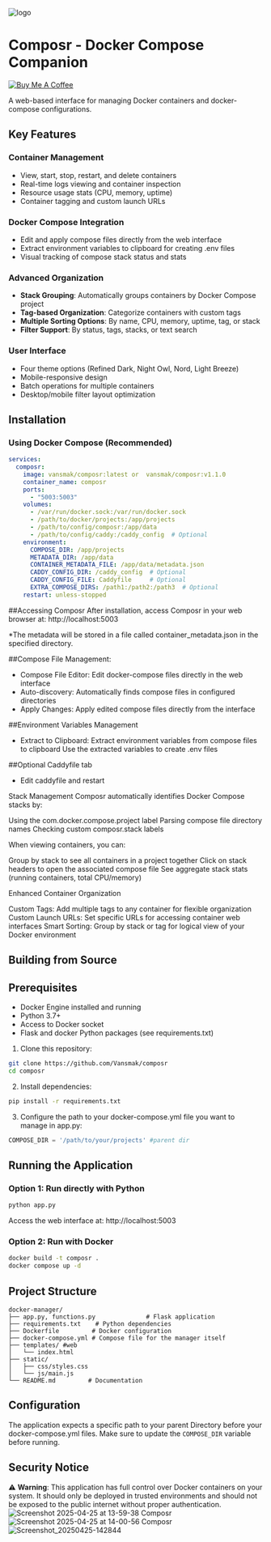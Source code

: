 ![logo](https://github.com/user-attachments/assets/1266525a-c298-4abb-b86a-b8afdd57bcdb)

# Composr - Docker Compose Companion

[![Buy Me A Coffee](https://www.buymeacoffee.com/assets/img/custom_images/orange_img.png)](https://buymeacoffee.com/vansmak)

A web-based interface for managing Docker containers and docker-compose configurations.

## Key Features

### Container Management
- View, start, stop, restart, and delete containers
- Real-time logs viewing and container inspection
- Resource usage stats (CPU, memory, uptime)
- Container tagging and custom launch URLs

### Docker Compose Integration
- Edit and apply compose files directly from the web interface
- Extract environment variables to clipboard for creating .env files
- Visual tracking of compose stack status and stats

### Advanced Organization
- **Stack Grouping**: Automatically groups containers by Docker Compose project
- **Tag-based Organization**: Categorize containers with custom tags
- **Multiple Sorting Options**: By name, CPU, memory, uptime, tag, or stack
- **Filter Support**: By status, tags, stacks, or text search

### User Interface
- Four theme options (Refined Dark, Night Owl, Nord, Light Breeze)
- Mobile-responsive design
- Batch operations for multiple containers
- Desktop/mobile filter layout optimization

## Installation

### Using Docker Compose (Recommended)

```yaml
services:
  composr:
    image: vansmak/composr:latest or  vansmak/composr:v1.1.0
    container_name: composr
    ports:
      - "5003:5003"
    volumes:
      - /var/run/docker.sock:/var/run/docker.sock
      - /path/to/docker/projects:/app/projects
      - /path/to/config/composr:/app/data
      - /path/to/config/caddy:/caddy_config  # Optional
    environment:
      COMPOSE_DIR: /app/projects
      METADATA_DIR: /app/data
      CONTAINER_METADATA_FILE: /app/data/metadata.json
      CADDY_CONFIG_DIR: /caddy_config  # Optional
      CADDY_CONFIG_FILE: Caddyfile     # Optional
      EXTRA_COMPOSE_DIRS: /path1:/path2:/path3  # Optional
    restart: unless-stopped
```

##Accessing Composr
After installation, access Composr in your web browser at:
  http://localhost:5003

  *The metadata will be stored in a file called container_metadata.json in the specified directory.
  
##Compose File Management:

  - Compose File Editor: Edit docker-compose files directly in the web interface
  - Auto-discovery: Automatically finds compose files in configured directories
  - Apply Changes: Apply edited compose files directly from the interface

##Environment Variables Management

  - Extract to Clipboard: Extract environment variables from compose files to clipboard
    Use the extracted variables to create .env files

##Optional Caddyfile tab
  - Edit caddyfile and restart

Stack Management
Composr automatically identifies Docker Compose stacks by:

Using the com.docker.compose.project label
Parsing compose file directory names
Checking custom composr.stack labels

When viewing containers, you can:

Group by stack to see all containers in a project together
Click on stack headers to open the associated compose file
See aggregate stack stats (running containers, total CPU/memory)

Enhanced Container Organization

Custom Tags: Add multiple tags to any container for flexible organization
Custom Launch URLs: Set specific URLs for accessing container web interfaces
Smart Sorting: Group by stack or tag for logical view of your Docker environment
    

## Building from Source
## Prerequisites

- Docker Engine installed and running
- Python 3.7+
- Access to Docker socket
- Flask and docker Python packages (see requirements.txt)

1. Clone this repository:
```bash
git clone https://github.com/Vansmak/composr
cd composr
```

2. Install dependencies:
```bash
pip install -r requirements.txt
```

3. Configure the path to your docker-compose.yml file you want to manage in app.py:
```python
COMPOSE_DIR = '/path/to/your/projects' #parent dir
```

## Running the Application

### Option 1: Run directly with Python
```bash
python app.py
```
Access the web interface at: http://localhost:5003

### Option 2: Run with Docker
```bash
docker build -t composr .
docker compose up -d
```

## Project Structure
```
docker-manager/
├── app.py, functions.py              # Flask application
├── requirements.txt    # Python dependencies
├── Dockerfile         # Docker configuration
├── docker-compose.yml # Compose file for the manager itself
├── templates/ #web
│   └── index.html
├── static/
│   ├── css/styles.css
│   └── js/main.js       
└── README.md         # Documentation
```

## Configuration

The application expects a specific path to your parent Directory before your docker-compose.yml files. Make sure to update the `COMPOSE_DIR` variable before running.

## Security Notice

⚠️ **Warning**: This application has full control over Docker containers on your system. It should only be deployed in trusted environments and should not be exposed to the public internet without proper authentication.
![Screenshot 2025-04-25 at 13-59-38 Composr](https://github.com/user-attachments/assets/49876da2-7131-4430-817a-d16f4ef6f673)
![Screenshot 2025-04-25 at 14-00-56 Composr](https://github.com/user-attachments/assets/dc4b4347-2032-4ede-b302-229d828c0b1c)![Screenshot_20250425-142844](https://github.com/user-attachments/assets/e0225c62-83cb-4a38-928f-2f56b033e393)
